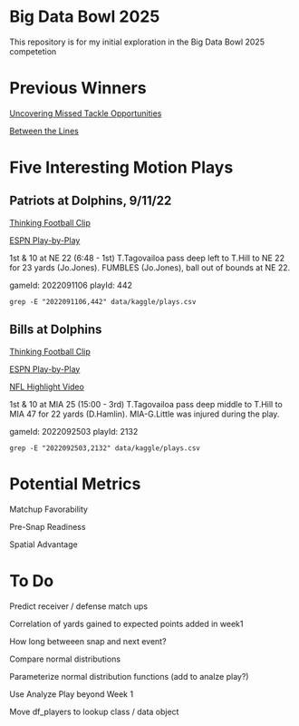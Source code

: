 # Big Data Bowl 2025

This repository is for my initial exploration in the Big Data Bowl 2025 competetion

# Previous Winners

[Uncovering Missed Tackle Opportunities](https://www.kaggle.com/code/matthewpchang/uncovering-missed-tackle-opportunities/)

[Between the Lines](https://www.kaggle.com/code/hassaaninayatali/between-the-lines-how-do-we-measure-pressure)

# Five Interesting Motion Plays

## Patriots at Dolphins, 9/11/22

[Thinking Football Clip](https://youtu.be/aE9i1lq7cZg?t=55)

[ESPN Play-by-Play](https://www.espn.com/nfl/playbyplay/_/gameId/401437630)

1st & 10 at NE 22
(6:48 - 1st) T.Tagovailoa pass deep left to T.Hill to NE 22 for 23 yards (Jo.Jones). FUMBLES (Jo.Jones), ball out of bounds at NE 22.

gameId: 2022091106
playId: 442

`grep -E "2022091106,442" data/kaggle/plays.csv`

## Bills at Dolphins

[Thinking Football Clip](https://youtu.be/aE9i1lq7cZg?t=136)

[ESPN Play-by-Play](https://www.espn.com/nfl/playbyplay/_/gameId/401437738)

[NFL Highlight Video](https://youtu.be/gUvHlA1-JWQ?t=389)

1st & 10 at MIA 25
(15:00 - 3rd) T.Tagovailoa pass deep middle to T.Hill to MIA 47 for 22 yards (D.Hamlin). MIA-G.Little was injured during the play.

gameId: 2022092503
playId: 2132

`grep -E "2022092503,2132" data/kaggle/plays.csv`

# Potential Metrics

Matchup Favorability

Pre-Snap Readiness

Spatial Advantage

# To Do

Predict receiver / defense match ups

Correlation of yards gained to expected points added in week1

How long betweeen snap and next event?

Compare normal distributions

Parameterize normal distribution functions (add to analze play?)

Use Analyze Play beyond Week 1

Move df_players to lookup class / data object
